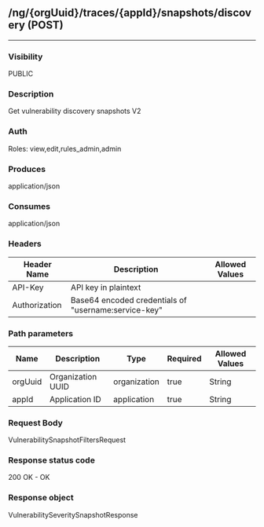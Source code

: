 ## /ng/{orgUuid}/traces/{appId}/snapshots/discovery (POST)
---
### Visibility
PUBLIC
### Description
Get vulnerability discovery snapshots V2
### Auth
Roles: view,edit,rules_admin,admin
### Produces
application/json
### Consumes
application/json
### Headers
| Header Name | Description | Allowed Values |
| ----------- | ----------- | ----------- |
| API-Key | API key in plaintext |  |
| Authorization | Base64 encoded credentials of &quot;username:service-key&quot; |  |
### Path parameters
| Name | Description | Type | Required | Allowed Values |
| ----------- | ----------- | ----------- | ----------- | ----------- |
| orgUuid | Organization UUID | organization | true | String |
| appId | Application ID | application | true | String |
### Request Body
VulnerabilitySnapshotFiltersRequest
### Response status code
200 OK - OK
### Response object
VulnerabilitySeveritySnapshotResponse

